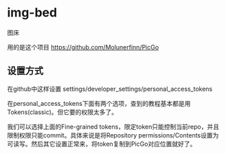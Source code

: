 # img-bed
图床

用的是这个项目 https://github.com/Molunerfinn/PicGo

## 设置方式

在github中这样设置 settings/developer_settings/personal_access_tokens

在personal_access_tokens下面有两个选项，查到的教程基本都是用Tokens(classic)。但它要的权限太多了。

我们可以选择上面的Fine-grained tokens，限定token只能控制当前repo，并且限制权限只能commit。具体来说是将Repository permissions/Contents设置为可读写。然后其它设置正常来，将token复制到PicGo对应位置就好了。
